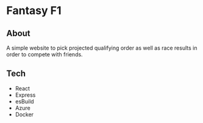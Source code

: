# Fantasy F1

## About
A simple website to pick projected qualifying order as well as race results in order to compete with friends.

## Tech
- React
- Express
- esBuild
- Azure
- Docker


